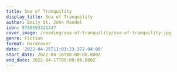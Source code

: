 ```yaml
---
title: Sea of Tranquility
display_title: Sea of Tranquility
author: Emily St. John Mandel
isbn: 9780593321447
cover_image: /reading/sea-of-tranquility/sea-of-tranquility.jpg
genre: Fiction
format: Hardcover
date: '2022-04-25T11:03:23.372-04:00'
start_date: 2022-04-16T00:00:00.000Z
end_date: 2022-04-17T00:00:00.000Z
---
```


